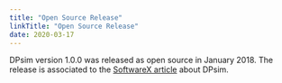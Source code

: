 ```yaml
---
title: "Open Source Release"
linkTitle: "Open Source Release"
date: 2020-03-17
---
```


DPsim version 1.0.0 was released as open source  in January 2018.
The release is associated to the [SoftwareX article](https://www.sciencedirect.com/science/article/pii/S2352711018302760) about DPsim.

